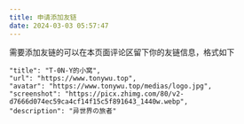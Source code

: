 ```yaml
---
title: 申请添加友链
date: 2024-03-03 05:57:47
---
```


需要添加友链的可以在本页面评论区留下你的友链信息，格式如下

```
"title": "T-0N-Y的小窝",
"url": "https://www.tonywu.top",
"avatar": "https://www.tonywu.top/medias/logo.jpg",
"screenshot": "https://picx.zhimg.com/80/v2-d7666d074ec59ca4cf14f15c5f891643_1440w.webp",
"description": "异世界の旅者"
```